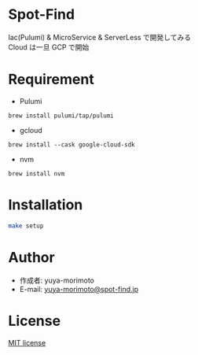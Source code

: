 # Spot-Find

Iac(Pulumi) & MicroService & ServerLess で開発してみる<br>
Cloud は一旦 GCP で開始

# Requirement

- Pulumi

```
brew install pulumi/tap/pulumi
```

- gcloud

```
brew install --cask google-cloud-sdk
```

- nvm

```
brew install nvm
```

# Installation

```bash
make setup
```

# Author

- 作成者: yuya-morimoto
- E-mail: yuya-morimoto@spot-find.jp

# License

[MIT license](https://github.com/yuya-morimoto/spot-find/blob/main/LICENSE)
